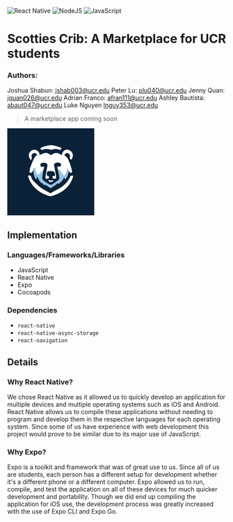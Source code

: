 ![React Native](https://img.shields.io/badge/react_native-%2320232a.svg?style=for-the-badge&logo=react&logoColor=%2361DAFB)
![NodeJS](https://img.shields.io/badge/node.js-6DA55F?style=for-the-badge&logo=node.js&logoColor=white)
![JavaScript](https://img.shields.io/badge/javascript-%23323330.svg?style=for-the-badge&logo=javascript&logoColor=%23F7DF1E)


# Scotties Crib: A Marketplace for UCR students
### Authors:
Joshua Shabun: jshab003@ucr.edu
Peter Lu: plu040@ucr.edu 
Jenny Quan: jquan026@ucr.edu
Adrian Franco: afran111@ucr.edu
Ashley Bautista: abaut047@ucr.edu
Luke Nguyen lnguy353@ucr.edu

> A marketplace app coming soon 

<img src="Scotties-Crib/assets/icon.png" alt="logo" width="200"/> 

## Implementation
### Languages/Frameworks/Libraries
* JavaScript
* React Native
* Expo
* Cocoapods
### Dependencies
* `react-native`
* `react-native-async-storage`
* `react-navigation`

## Details
### Why React Native?
We chose React Native as it allowed us to quickly develop an application for multiple devices and multiple operating systems such as iOS and Android. React Native allows us to compile these applications without needing to program and develop them in the respective languages for each operating system. Since some of us have experience with web development this project would prove to be similar due to its major use of JavaScript. 

### Why Expo?
Expo is a toolkit and framework that was of great use to us. Since all of us are students, each person has a different setup for development whether it's a different phone or a different computer. Expo allowed us to run, compile, and test the application on all of these devices for much quicker development and portability. Though we did end up compiling the application for iOS use, the development process was greatly increased with the use of Expo CLI and Expo Go. 
